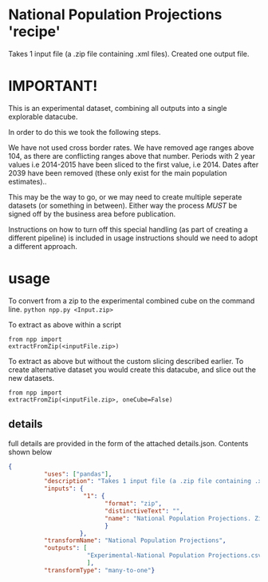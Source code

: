 # National Population Projections 'recipe'

Takes 1 input file (a .zip file containing .xml files). Created one output file.


# IMPORTANT!

This is an experimental dataset, combining all outputs into a single explorable datacube.

In order to do this we took the following steps.

We have not used cross border rates.
We have removed age ranges above 104, as there are conflicting ranges above that number.
Periods with 2 year values i.e 2014-2015 have been sliced to the first value, i.e 2014.
Dates after 2039 have been removed (these only exist for the main population estimates)..

This may be the way to go, or we may need to create multiple seperate datasets (or something in between).
Either way the process *MUST* be signed off by the business area before publication.

Instructions on how to turn off this special handling (as part of creating a different pipeline) is included in usage instructions should we need to adopt a different approach.


# usage

To convert from a zip to the experimental combined cube on the command line.
```python npp.py <Input.zip>```


To extract as above within a script
```
from npp import 
extractFromZip(<inputFile.zip>)
```

To extract as above but without the custom slicing described earlier.
To create alternative dataset you would create this datacube, and slice out the new datasets.
```
from npp import 
extractFromZip(<inputFile.zip>, oneCube=False)
```


## details
full details are provided in the form of the attached details.json. Contents shown below

```json
{
          "uses": ["pandas"],
          "description": "Takes 1 input file (a .zip file containing .xml files). Created one output file.",
          "inputs": {
                     "1": {
                           "format": "zip",
                           "distinctiveText": "",
                           "name": "National Population Projections. Zip of Xml files."
                           }
                    },
          "transformName": "National Population Projections",
          "outputs": [
                      "Experimental-National Population Projections.csv"
                      ],
          "transformType": "many-to-one"}
```
